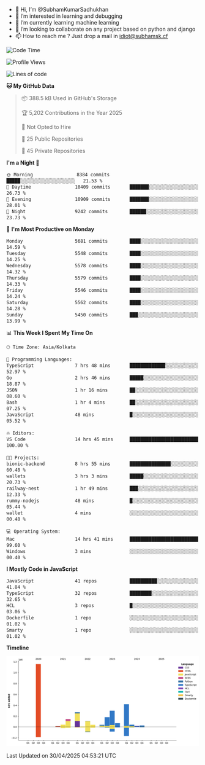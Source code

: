 - 👋 Hi, I’m @SubhamKumarSadhukhan
- 👀 I’m interested in learning and debugging
- 🌱 I’m currently learning machine learning
- 💞️ I’m looking to collaborate on any project based on python and django
- 📫 How to reach me ?
      Just drop a mail in idiot@subhamsk.cf

<!---
SubhamKumarSadhukhan/SubhamKumarSadhukhan is a ✨ special ✨ repository because its `README.md` (this file) appears on your GitHub profile.
You can click the Preview link to take a look at your changes.
--->


<!--START_SECTION:waka-->
![Code Time](http://img.shields.io/badge/Code%20Time-2%2C851%20hrs-blue)

![Profile Views](http://img.shields.io/badge/Profile%20Views-1-blue)

![Lines of code](https://img.shields.io/badge/From%20Hello%20World%20I%27ve%20Written-2.9%20million%20lines%20of%20code-blue)

**🐱 My GitHub Data** 

> 📦 388.5 kB Used in GitHub's Storage 
 > 
> 🏆 5,202 Contributions in the Year 2025
 > 
> 🚫 Not Opted to Hire
 > 
> 📜 25 Public Repositories 
 > 
> 🔑 45 Private Repositories 
 > 
**I'm a Night 🦉** 

```text
🌞 Morning                8384 commits        █████░░░░░░░░░░░░░░░░░░░░   21.53 % 
🌆 Daytime                10409 commits       ███████░░░░░░░░░░░░░░░░░░   26.73 % 
🌃 Evening                10909 commits       ███████░░░░░░░░░░░░░░░░░░   28.01 % 
🌙 Night                  9242 commits        ██████░░░░░░░░░░░░░░░░░░░   23.73 % 
```
📅 **I'm Most Productive on Monday** 

```text
Monday                   5681 commits        ████░░░░░░░░░░░░░░░░░░░░░   14.59 % 
Tuesday                  5548 commits        ████░░░░░░░░░░░░░░░░░░░░░   14.25 % 
Wednesday                5578 commits        ████░░░░░░░░░░░░░░░░░░░░░   14.32 % 
Thursday                 5579 commits        ████░░░░░░░░░░░░░░░░░░░░░   14.33 % 
Friday                   5546 commits        ████░░░░░░░░░░░░░░░░░░░░░   14.24 % 
Saturday                 5562 commits        ████░░░░░░░░░░░░░░░░░░░░░   14.28 % 
Sunday                   5450 commits        ███░░░░░░░░░░░░░░░░░░░░░░   13.99 % 
```


📊 **This Week I Spent My Time On** 

```text
🕑︎ Time Zone: Asia/Kolkata

💬 Programming Languages: 
TypeScript               7 hrs 48 mins       █████████████░░░░░░░░░░░░   52.97 % 
Go                       2 hrs 46 mins       █████░░░░░░░░░░░░░░░░░░░░   18.87 % 
JSON                     1 hr 16 mins        ██░░░░░░░░░░░░░░░░░░░░░░░   08.60 % 
Bash                     1 hr 4 mins         ██░░░░░░░░░░░░░░░░░░░░░░░   07.25 % 
JavaScript               48 mins             █░░░░░░░░░░░░░░░░░░░░░░░░   05.52 % 

🔥 Editors: 
VS Code                  14 hrs 45 mins      █████████████████████████   100.00 % 

🐱‍💻 Projects: 
bionic-backend           8 hrs 55 mins       ███████████████░░░░░░░░░░   60.48 % 
wallets                  3 hrs 3 mins        █████░░░░░░░░░░░░░░░░░░░░   20.73 % 
railway-nest             1 hr 49 mins        ███░░░░░░░░░░░░░░░░░░░░░░   12.33 % 
rummy-nodejs             48 mins             █░░░░░░░░░░░░░░░░░░░░░░░░   05.44 % 
wallet                   4 mins              ░░░░░░░░░░░░░░░░░░░░░░░░░   00.48 % 

💻 Operating System: 
Mac                      14 hrs 41 mins      █████████████████████████   99.60 % 
Windows                  3 mins              ░░░░░░░░░░░░░░░░░░░░░░░░░   00.40 % 
```

**I Mostly Code in JavaScript** 

```text
JavaScript               41 repos            ██████████░░░░░░░░░░░░░░░   41.84 % 
TypeScript               32 repos            ████████░░░░░░░░░░░░░░░░░   32.65 % 
HCL                      3 repos             █░░░░░░░░░░░░░░░░░░░░░░░░   03.06 % 
Dockerfile               1 repo              ░░░░░░░░░░░░░░░░░░░░░░░░░   01.02 % 
Smarty                   1 repo              ░░░░░░░░░░░░░░░░░░░░░░░░░   01.02 % 
```



**Timeline**

![Lines of Code chart](https://raw.githubusercontent.com/SubhamKumarSadhukhan/SubhamKumarSadhukhan/main/assets/bar_graph.png)


 Last Updated on 30/04/2025 04:53:21 UTC
<!--END_SECTION:waka-->

